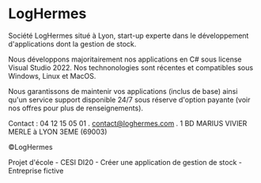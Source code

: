 # LogHermes

Société LogHermes situé à Lyon, start-up experte dans le développement d'applications dont la gestion de stock.

Nous développons majoritairement nos applications en C# sous license Visual Studio 2022. Nos technonologies sont récentes et compatibles sous Windows, Linux et MacOS.

Nous garantissons de maintenir vos applications (inclus de base) ainsi qu'un service support disponible 24/7 sous réserve d'option payante (voir nos offres pour plus de renseignements).

Contact :
04 12 15 05 01 .
contact@loghermes.com .
1 BD MARIUS VIVIER MERLE à LYON 3EME (69003)

©LogHermes

Projet d'école - CESI DI20 - Créer une application de gestion de stock - Entreprise fictive

